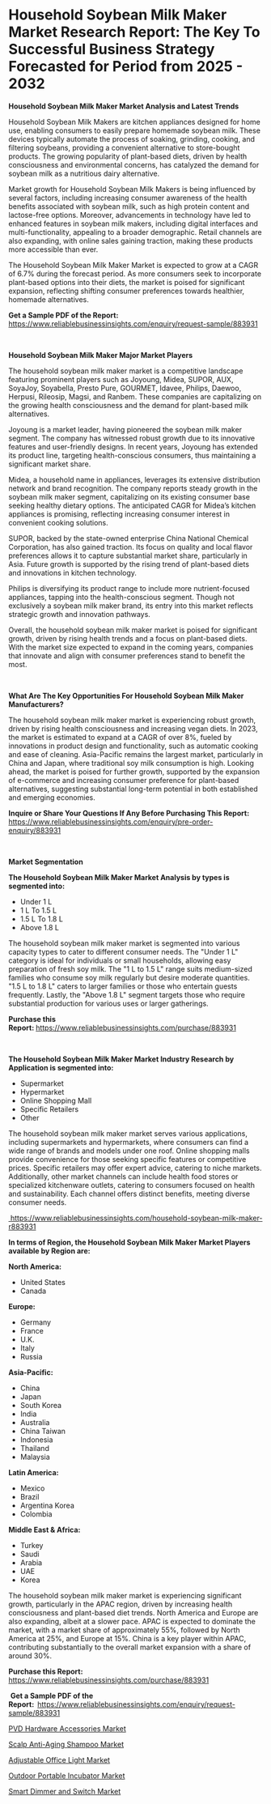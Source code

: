<p><h1>Household Soybean Milk Maker Market Research Report: The Key To Successful Business Strategy Forecasted for Period from 2025 - 2032</h1></p><p><strong>Household Soybean Milk Maker Market Analysis and Latest Trends</strong></p>
<p><p>Household Soybean Milk Makers are kitchen appliances designed for home use, enabling consumers to easily prepare homemade soybean milk. These devices typically automate the process of soaking, grinding, cooking, and filtering soybeans, providing a convenient alternative to store-bought products. The growing popularity of plant-based diets, driven by health consciousness and environmental concerns, has catalyzed the demand for soybean milk as a nutritious dairy alternative.</p><p>Market growth for Household Soybean Milk Makers is being influenced by several factors, including increasing consumer awareness of the health benefits associated with soybean milk, such as high protein content and lactose-free options. Moreover, advancements in technology have led to enhanced features in soybean milk makers, including digital interfaces and multi-functionality, appealing to a broader demographic. Retail channels are also expanding, with online sales gaining traction, making these products more accessible than ever.</p><p>The Household Soybean Milk Maker Market is expected to grow at a CAGR of 6.7% during the forecast period. As more consumers seek to incorporate plant-based options into their diets, the market is poised for significant expansion, reflecting shifting consumer preferences towards healthier, homemade alternatives.</p></p>
<p><strong>Get a Sample PDF of the Report:&nbsp;</strong> <a href="https://www.reliablebusinessinsights.com/enquiry/request-sample/883931?utm_campaign=1138&utm_medium=2&utm_source=Github&utm_content=ia&utm_term=09022025&utm_id=household-soybean-milk-maker">https://www.reliablebusinessinsights.com/enquiry/request-sample/883931</a></p>
<p>&nbsp;</p>
<p><strong>Household Soybean Milk Maker Major Market Players</strong></p>
<p><p>The household soybean milk maker market is a competitive landscape featuring prominent players such as Joyoung, Midea, SUPOR, AUX, SoyaJoy, Soyabella, Presto Pure, GOURMET, Idavee, Philips, Daewoo, Herpusi, Rileosip, Magsi, and Ranbem. These companies are capitalizing on the growing health consciousness and the demand for plant-based milk alternatives.</p><p>Joyoung is a market leader, having pioneered the soybean milk maker segment. The company has witnessed robust growth due to its innovative features and user-friendly designs. In recent years, Joyoung has extended its product line, targeting health-conscious consumers, thus maintaining a significant market share.</p><p>Midea, a household name in appliances, leverages its extensive distribution network and brand recognition. The company reports steady growth in the soybean milk maker segment, capitalizing on its existing consumer base seeking healthy dietary options. The anticipated CAGR for Midea’s kitchen appliances is promising, reflecting increasing consumer interest in convenient cooking solutions.</p><p>SUPOR, backed by the state-owned enterprise China National Chemical Corporation, has also gained traction. Its focus on quality and local flavor preferences allows it to capture substantial market share, particularly in Asia. Future growth is supported by the rising trend of plant-based diets and innovations in kitchen technology.</p><p>Philips is diversifying its product range to include more nutrient-focused appliances, tapping into the health-conscious segment. Though not exclusively a soybean milk maker brand, its entry into this market reflects strategic growth and innovation pathways.</p><p>Overall, the household soybean milk maker market is poised for significant growth, driven by rising health trends and a focus on plant-based diets. With the market size expected to expand in the coming years, companies that innovate and align with consumer preferences stand to benefit the most.</p></p>
<p>&nbsp;</p>
<p><strong>What Are The Key Opportunities For Household Soybean Milk Maker Manufacturers?</strong></p>
<p><p>The household soybean milk maker market is experiencing robust growth, driven by rising health consciousness and increasing vegan diets. In 2023, the market is estimated to expand at a CAGR of over 8%, fueled by innovations in product design and functionality, such as automatic cooking and ease of cleaning. Asia-Pacific remains the largest market, particularly in China and Japan, where traditional soy milk consumption is high. Looking ahead, the market is poised for further growth, supported by the expansion of e-commerce and increasing consumer preference for plant-based alternatives, suggesting substantial long-term potential in both established and emerging economies.</p></p>
<p><strong>Inquire or Share Your Questions If Any Before Purchasing This Report:</strong> <a href="https://www.reliablebusinessinsights.com/enquiry/pre-order-enquiry/883931?utm_campaign=1138&utm_medium=2&utm_source=Github&utm_content=ia&utm_term=09022025&utm_id=household-soybean-milk-maker">https://www.reliablebusinessinsights.com/enquiry/pre-order-enquiry/883931</a></p>
<p>&nbsp;</p>
<p><strong>Market Segmentation</strong></p>
<p><strong>The Household Soybean Milk Maker Market Analysis by types is segmented into:</strong></p>
<p><ul><li>Under 1 L</li><li>1 L To 1.5 L</li><li>1.5 L To 1.8 L</li><li>Above 1.8 L</li></ul></p>
<p><p>The household soybean milk maker market is segmented into various capacity types to cater to different consumer needs. The "Under 1 L" category is ideal for individuals or small households, allowing easy preparation of fresh soy milk. The "1 L to 1.5 L" range suits medium-sized families who consume soy milk regularly but desire moderate quantities. "1.5 L to 1.8 L" caters to larger families or those who entertain guests frequently. Lastly, the "Above 1.8 L" segment targets those who require substantial production for various uses or larger gatherings.</p></p>
<p><strong>Purchase this Report:&nbsp;</strong><a href="https://www.reliablebusinessinsights.com/purchase/883931?utm_campaign=1138&utm_medium=2&utm_source=Github&utm_content=ia&utm_term=09022025&utm_id=household-soybean-milk-maker">https://www.reliablebusinessinsights.com/purchase/883931</a></p>
<p>&nbsp;</p>
<p><strong>The Household Soybean Milk Maker Market Industry Research by Application is segmented into:</strong></p>
<p><ul><li>Supermarket</li><li>Hypermarket</li><li>Online Shopping Mall</li><li>Specific Retailers</li><li>Other</li></ul></p>
<p><p>The household soybean milk maker market serves various applications, including supermarkets and hypermarkets, where consumers can find a wide range of brands and models under one roof. Online shopping malls provide convenience for those seeking specific features or competitive prices. Specific retailers may offer expert advice, catering to niche markets. Additionally, other market channels can include health food stores or specialized kitchenware outlets, catering to consumers focused on health and sustainability. Each channel offers distinct benefits, meeting diverse consumer needs.</p></p>
<p><a href="https://www.reliablebusinessinsights.com/household-soybean-milk-maker-r883931?utm_campaign=1138&utm_medium=2&utm_source=Github&utm_content=ia&utm_term=09022025&utm_id=household-soybean-milk-maker">&nbsp;https://www.reliablebusinessinsights.com/household-soybean-milk-maker-r883931</a></p>
<p><strong>In terms of Region, the Household Soybean Milk Maker Market Players available by Region are:</strong></p>
<p>
    <p> <strong> North America: </strong>
        <ul>
            <li>United States</li>
            <li>Canada</li>
        </ul>
        </p> 
    <p> <strong> Europe: </strong>
        <ul>
            <li>Germany</li>
            <li>France</li>
            <li>U.K.</li>
            <li>Italy</li>
            <li>Russia</li>
        </ul>
        </p> 
    <p> <strong> Asia-Pacific: </strong>
        <ul>
            <li>China</li>
            <li>Japan</li>
            <li>South Korea</li>
            <li>India</li>
            <li>Australia</li>
            <li>China Taiwan</li>
            <li>Indonesia</li>
            <li>Thailand</li>
            <li>Malaysia</li>
        </ul>
        </p> 
    <p> <strong> Latin America: </strong>
        <ul>
            <li>Mexico</li>
            <li>Brazil</li>
            <li>Argentina Korea</li>
            <li>Colombia</li>
        </ul>
        </p> 
    <p> <strong> Middle East & Africa: </strong>
        <ul>
            <li>Turkey</li>
            <li>Saudi</li>
            <li>Arabia</li>
            <li>UAE</li>
            <li>Korea</li>
        </ul>
    </p>
    </p>
<p><p>The household soybean milk maker market is experiencing significant growth, particularly in the APAC region, driven by increasing health consciousness and plant-based diet trends. North America and Europe are also expanding, albeit at a slower pace. APAC is expected to dominate the market, with a market share of approximately 55%, followed by North America at 25%, and Europe at 15%. China is a key player within APAC, contributing substantially to the overall market expansion with a share of around 30%.</p></p>
<p><strong>Purchase this Report: </strong><a href="https://www.reliablebusinessinsights.com/purchase/883931?utm_campaign=1138&utm_medium=2&utm_source=Github&utm_content=ia&utm_term=09022025&utm_id=household-soybean-milk-maker">https://www.reliablebusinessinsights.com/purchase/883931</a></p>
<p>&nbsp;<strong>Get a Sample PDF of the Report:&nbsp;&nbsp;</strong><a href="https://www.reliablebusinessinsights.com/enquiry/request-sample/883931?utm_campaign=1138&utm_medium=2&utm_source=Github&utm_content=ia&utm_term=09022025&utm_id=household-soybean-milk-maker">https://www.reliablebusinessinsights.com/enquiry/request-sample/883931</a></p>
<p><strong></strong></p>
<p><p><a href="https://github.com/hoevealiur4/Market-Research-Report-List-1/blob/main/pvd-hardware-accessories-market.md?utm_campaign=1138&utm_medium=2&utm_source=Github&utm_content=ia&utm_term=09022025&utm_id=household-soybean-milk-maker">PVD Hardware Accessories Market</a></p><p><a href="https://github.com/leehihkl/Market-Research-Report-List-1/blob/main/scalp-anti-aging-shampoo-market.md?utm_campaign=1138&utm_medium=2&utm_source=Github&utm_content=ia&utm_term=09022025&utm_id=household-soybean-milk-maker">Scalp Anti-Aging Shampoo Market</a></p><p><a href="https://github.com/olaffmeagon/Market-Research-Report-List-1/blob/main/adjustable-office-light-market.md?utm_campaign=1138&utm_medium=2&utm_source=Github&utm_content=ia&utm_term=09022025&utm_id=household-soybean-milk-maker">Adjustable Office Light Market</a></p><p><a href="https://github.com/palejsaafuu/Market-Research-Report-List-1/blob/main/outdoor-portable-incubator-market.md?utm_campaign=1138&utm_medium=2&utm_source=Github&utm_content=ia&utm_term=09022025&utm_id=household-soybean-milk-maker">Outdoor Portable Incubator Market</a></p><p><a href="https://github.com/guleealhani/Market-Research-Report-List-1/blob/main/smart-dimmer-and-switch-market.md?utm_campaign=1138&utm_medium=2&utm_source=Github&utm_content=ia&utm_term=09022025&utm_id=household-soybean-milk-maker">Smart Dimmer and Switch Market</a></p></p>